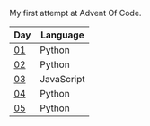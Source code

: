 My first attempt at Advent Of Code.

|Day|Language|
|-|-|
|[01](day1)|Python|
|[02](day2)|Python|
|[03](day3)|JavaScript|
|[04](day4)|Python|
|[05](day05)|Python|
